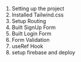 1. Setting up the project
2. Installed Tailwind.css
3. Setup Routing
4. Built SignUp Form
5. Built Login Form
6. Form Validation
7. useRef Hook
8. setup firebase and deploy